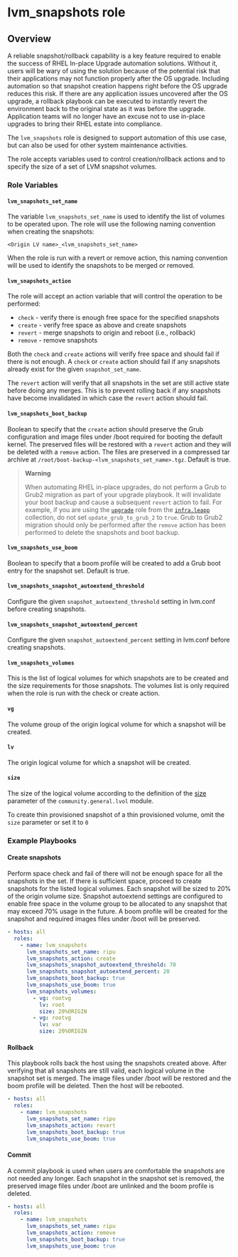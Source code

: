 # lvm_snapshots role

## Overview

A reliable snapshot/rollback capability is a key feature required to enable the success of RHEL In-place Upgrade automation solutions. Without it, users will be wary of using the solution because of the potential risk that their applications may not function properly after the OS upgrade. Including automation so that snapshot creation happens right before the OS upgrade reduces this risk. If there are any application issues uncovered after the OS upgrade, a rollback playbook can be executed to instantly revert the environment back to the original state as it was before the upgrade. Application teams will no longer have an excuse not to use in-place upgrades to bring their RHEL estate into compliance.

The `lvm_snapshots` role is designed to support automation of this use case, but can also be used for other system maintenance activities. 

The role accepts variables used to control creation/rollback actions and to specify the size of a set of LVM snapshot volumes.

### Role Variables

#### `lvm_snapshots_set_name`

The variable `lvm_snapshots_set_name` is used to identify the list of volumes to be operated upon. The role will use the following naming convention when creating the snapshots:

`<Origin LV name>_<lvm_snapshots_set_name>`

When the role is run with a revert or remove action, this naming convention will be used to identify the snapshots to be merged or removed.

#### `lvm_snapshots_action`

The role will accept an action variable that will control the operation to be performed:

- `check` - verify there is enough free space for the specified snapshots
- `create` - verify free space as above and create snapshots
- `revert` - merge snapshots to origin and reboot (i.e., rollback)
- `remove` - remove snapshots

Both the `check` and `create` actions will verify free space and should fail if there is not enough. A `check` or `create` action should fail if any snapshots already exist for the given `snapshot_set_name`.

The `revert` action will verify that all snapshots in the set are still active state before doing any merges. This is to prevent rolling back if any snapshots have become invalidated in which case the `revert` action should fail.

#### `lvm_snapshots_boot_backup`

Boolean to specify that the `create` action should preserve the Grub configuration and image files under /boot required for booting the default kernel. The preserved files will be restored with a `revert` action and they will be deleted with a `remove` action. The files are preserved in a compressed tar archive at `/root/boot-backup-<lvm_snapshots_set_name>.tgz`. Default is true.

> **Warning**
>
> When automating RHEL in-place upgrades, do not perform a Grub to Grub2 migration as part of your upgrade playbook. It will invalidate your boot backup and cause a subsequent `revert` action to fail. For example, if you are using the [`upgrade`](https://github.com/redhat-cop/infra.leapp/tree/main/roles/upgrade#readme) role from the [`infra.leapp`](https://github.com/redhat-cop/infra.leapp) collection, do not set `update_grub_to_grub_2` to `true`. Grub to Grub2 migration should only be performed after the `remove` action has been performed to delete the snapshots and boot backup.

#### `lvm_snapshots_use_boom`

Boolean to specify that a boom profile will be created to add a Grub boot entry for the snapshot set. Default is true.

#### `lvm_snapshots_snapshot_autoextend_threshold`

Configure the given `snapshot_autoextend_threshold` setting in lvm.conf before creating snapshots.

#### `lvm_snapshots_snapshot_autoextend_percent`

Configure the given `snapshot_autoextend_percent` setting in lvm.conf before creating snapshots.

#### `lvm_snapshots_volumes`

This is the list of logical volumes for which snapshots are to be created and the size requirements for those snapshots. The volumes list is only required when the role is run with the check or create action.

#### `vg`

The volume group of the origin logical volume for which a snapshot will be created.

#### `lv`

The origin logical volume for which a snapshot will be created.

#### `size`

The size of the logical volume according to the definition of the
[size](https://docs.ansible.com/ansible/latest/collections/community/general/lvol_module.html#parameter-size)
parameter of the `community.general.lvol` module.

To create thin provisioned snapshot of a thin provisioned volume, omit the `size` parameter or set it to `0`

### Example Playbooks

#### Create snapshots

Perform space check and fail of there will not be enough space for all the snapshots in the set. If there is sufficient space, proceed to create snapshots for the listed logical volumes. Each snapshot will be sized to 20% of the origin volume size. Snapshot autoextend settings are configured to enable free space in the volume group to be allocated to any snapshot that may exceed 70% usage in the future. A boom profile will be created for the snapshot and required images files under /boot will be preserved.

```yaml
- hosts: all
  roles:
    - name: lvm_snapshots
      lvm_snapshots_set_name: ripu
      lvm_snapshots_action: create
      lvm_snapshots_snapshot_autoextend_threshold: 70
      lvm_snapshots_snapshot_autoextend_percent: 20
      lvm_snapshots_boot_backup: true
      lvm_snapshots_use_boom: true
      lvm_snapshots_volumes:
        - vg: rootvg
          lv: root
          size: 20%ORIGIN
        - vg: rootvg
          lv: var
          size: 20%ORIGIN
```

#### Rollback

This playbook rolls back the host using the snapshots created above. After verifying that all snapshots are still valid, each logical volume in the snapshot set is merged. The image files under /boot will be restored and the boom profile will be deleted. Then the host will be rebooted.

```yaml
- hosts: all
  roles:
    - name: lvm_snapshots
      lvm_snapshots_set_name: ripu
      lvm_snapshots_action: revert
      lvm_snapshots_boot_backup: true
      lvm_snapshots_use_boom: true
```

#### Commit

A commit playbook is used when users are comfortable the snapshots are not needed any longer. Each snapshot in the snapshot set is removed, the preserved image files under /boot are unlinked and the boom profile is deleted.

```yaml
- hosts: all
  roles:
    - name: lvm_snapshots
      lvm_snapshots_set_name: ripu
      lvm_snapshots_action: remove
      lvm_snapshots_boot_backup: true
      lvm_snapshots_use_boom: true
```
